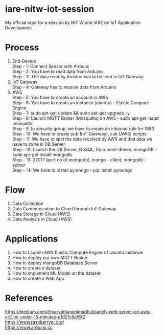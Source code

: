 # iare-nitw-iot-session
My official repo for a session by NIT W and IARE on IoT Application Development

# Process
1. End-Device <br/>
Step - 1: Connect Sensor with Arduino <br/>
Step - 2: You have to read data from Arduino <br/>
Step - 3: The data read by Arduino has to be sent to IoT Gateway <br/> 
2. IoT Gateway <br/>
Step - 4: Gateway has to receive data from Arduino <br/>
3. AWS <br/>
Step - 5: You have to create an account in AWS <br/>
Step - 6: You have to create an instance (ubuntu) - Elastic Compute Engine <br/>
Step - 7: sudo apt-get update && sudo apt-get upgrade -y <br/>
Step - 8: Launch MQTT Broker (Mosquitto) on AWS - sudo apt-get install mosquitto <br/>
Step - 9: In security group, we have to create an inbound rule for 1883 <br/>
Step - 10: We have to create pub (IoT Gateway), sub (AWS) scripts  <br/>
Step - 11: We have to split the data received by AWS and that data we have to store in DB Server <br/>
Step - 12: Launch the DB Server, NoSQL, Document-driven, mongoDB - sudo apt-get install mongodb <br/> 
Step - 13: 27017 (port no of mongodb), mongo - client, mongodb - server <br/>
Step - 14: We have to install pymongo - pip install pymongo <br/>

# Flow
1. Data Collection
2. Data Communication to Cloud through IoT Gateway
3. Data Storage in Cloud (AWS)
4. Data Analysis in Cloud (AWS)

# Applications

1. How to Launch AWS Elastic Compute Engine of Ubuntu Instance
2. How to deploy our own MQTT Broker
3. How to deploy mongoDB Database Server
4. How to create a dataset
5. How to implement ML Model on the dataset
6. How to create a Web App

# References
https://medium.com/@parvathanenimadhu/launch-web-server-on-aws-ec2-in-under-15-minutes-e1d21c6ef6f2 <br/>
https://www.raspberrypi.org/ <br/>
https://www.arduino.cc <br/>
